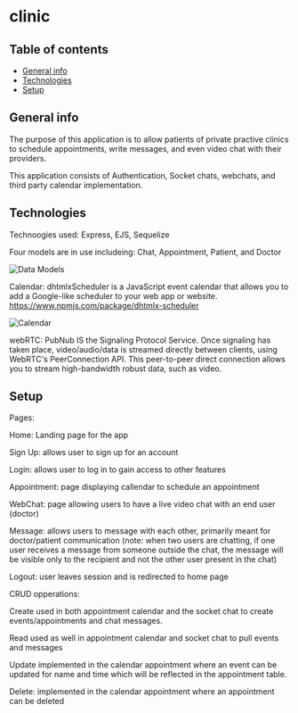 # clinic

## Table of contents
* [General info](#general-info)
* [Technologies](#technologies)
* [Setup](#setup)


## General info

The purpose of this application is to allow patients of private practive clinics to schedule appointments, 
write messages, and even video chat with their providers.

This application consists of Authentication, Socket chats, webchats, and third party calendar implementation.


## Technologies

Technoogies used:  Express, EJS, Sequelize


Four models are in use includeing: Chat, Appointment, Patient, and Doctor

![Data Models](https://i.imgur.com/VdzJmvh.png)

Calendar: dhtmlxScheduler is a JavaScript event calendar that allows you to add a 
Google-like scheduler to your web app or website. https://www.npmjs.com/package/dhtmlx-scheduler

![Calendar](https://i.imgur.com/VRv3rRT.png)

webRTC: PubNub IS the Signaling Protocol Service. Once signaling has taken place, video/audio/data is 
streamed directly between clients, using WebRTC's PeerConnection API. This peer-to-peer direct connection 
allows you to stream high-bandwidth robust data, such as video.


## Setup

Pages:

Home: Landing page for the app

Sign Up: allows user to sign up for an account

Login: allows user to log in to gain access to other features

Appointment: page displaying callendar to schedule an appointment

WebChat: page allowing users to have a live video chat with an end user (doctor)

Message: allows users to message with each other, primarily meant for doctor/patient communication
         (note: when two users are chatting, if one user receives a message from someone outside the chat, the message will be 
         visible only to the recipient and not the other user present in the chat)
         
Logout: user leaves session and is redirected to home page




CRUD opperations:

Create used in both appointment calendar and the socket chat to create events/appointments and chat messages.

Read used as well in appointment calendar and socket chat to pull events and messages

Update implemented in the calendar appointment where an event can be updated for name and time
which will be reflected in the appointment table.

Delete: implemented in the calendar appointment where an appointment can be deleted

